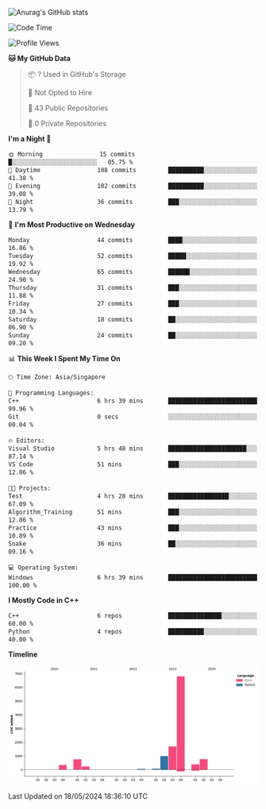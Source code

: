 ![Anurag's GitHub stats](https://github-readme-stats.vercel.app/api?username=OnePointFive99&show_icons=true&theme=transparent)

<!--START_SECTION:waka-->
![Code Time](http://img.shields.io/badge/Code%20Time-98%20hrs%2018%20mins-blue)

![Profile Views](http://img.shields.io/badge/Profile%20Views-0-blue)

**🐱 My GitHub Data** 

> 📦 ? Used in GitHub's Storage 
 > 
> 🚫 Not Opted to Hire
 > 
> 📜 43 Public Repositories 
 > 
> 🔑 0 Private Repositories 
 > 
**I'm a Night 🦉** 

```text
🌞 Morning                15 commits          █░░░░░░░░░░░░░░░░░░░░░░░░   05.75 % 
🌆 Daytime                108 commits         ██████████░░░░░░░░░░░░░░░   41.38 % 
🌃 Evening                102 commits         ██████████░░░░░░░░░░░░░░░   39.08 % 
🌙 Night                  36 commits          ███░░░░░░░░░░░░░░░░░░░░░░   13.79 % 
```
📅 **I'm Most Productive on Wednesday** 

```text
Monday                   44 commits          ████░░░░░░░░░░░░░░░░░░░░░   16.86 % 
Tuesday                  52 commits          █████░░░░░░░░░░░░░░░░░░░░   19.92 % 
Wednesday                65 commits          ██████░░░░░░░░░░░░░░░░░░░   24.90 % 
Thursday                 31 commits          ███░░░░░░░░░░░░░░░░░░░░░░   11.88 % 
Friday                   27 commits          ███░░░░░░░░░░░░░░░░░░░░░░   10.34 % 
Saturday                 18 commits          ██░░░░░░░░░░░░░░░░░░░░░░░   06.90 % 
Sunday                   24 commits          ██░░░░░░░░░░░░░░░░░░░░░░░   09.20 % 
```


📊 **This Week I Spent My Time On** 

```text
🕑︎ Time Zone: Asia/Singapore

💬 Programming Languages: 
C++                      6 hrs 39 mins       █████████████████████████   99.96 % 
Git                      0 secs              ░░░░░░░░░░░░░░░░░░░░░░░░░   00.04 % 

🔥 Editors: 
Visual Studio            5 hrs 48 mins       ██████████████████████░░░   87.14 % 
VS Code                  51 mins             ███░░░░░░░░░░░░░░░░░░░░░░   12.86 % 

🐱‍💻 Projects: 
Test                     4 hrs 28 mins       █████████████████░░░░░░░░   67.09 % 
Algorithm_Training       51 mins             ███░░░░░░░░░░░░░░░░░░░░░░   12.86 % 
Practice                 43 mins             ███░░░░░░░░░░░░░░░░░░░░░░   10.89 % 
Snake                    36 mins             ██░░░░░░░░░░░░░░░░░░░░░░░   09.16 % 

💻 Operating System: 
Windows                  6 hrs 39 mins       █████████████████████████   100.00 % 
```

**I Mostly Code in C++** 

```text
C++                      6 repos             ███████████████░░░░░░░░░░   60.00 % 
Python                   4 repos             ██████████░░░░░░░░░░░░░░░   40.00 % 
```



**Timeline**

![Lines of Code chart](https://raw.githubusercontent.com/OnePointFive99/OnePointFive99/main/assets/bar_graph.png)


 Last Updated on 18/05/2024 18:36:10 UTC
<!--END_SECTION:waka-->

  
